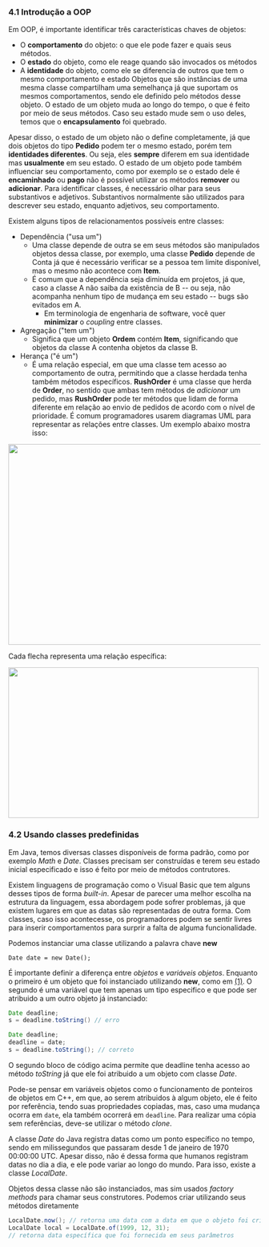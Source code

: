 
### 4.1 Introdução a OOP
Em OOP, é importante identificar três características chaves de objetos:
- O **comportamento** do objeto: o que ele pode fazer e quais seus métodos.
- O **estado** do objeto, como ele reage quando são invocados os métodos
- A **identidade** do objeto, como ele se diferencia de outros que tem o mesmo comportamento e estado
Objetos que são instâncias de uma mesma classe compartilham uma semelhança já que suportam os mesmos comportamentos, sendo ele definido pelo métodos desse objeto.
O estado de um objeto muda ao longo do tempo, o que é feito por meio de seus métodos. Caso seu estado mude sem o uso deles, temos que o **encapsulamento** foi quebrado.

Apesar disso, o estado de um objeto não o define completamente, já que dois objetos do tipo **Pedido** podem ter o mesmo estado, porém tem **identidades diferentes**.  Ou seja, eles **sempre** diferem em sua identidade mas **usualmente** em seu estado. O estado de um objeto pode também influenciar seu comportamento, como por exemplo se o estado dele é **encaminhado** ou **pago** não é possível utilizar os métodos **remover** ou **adicionar**.
 Para identificar classes, é necessário olhar para seus substantivos e adjetivos. Substantivos normalmente são utilizados para descrever seu estado, enquanto adjetivos, seu comportamento.

Existem alguns tipos de relacionamentos possíveis entre classes:
- Dependência ("usa um")
	- Uma classe depende de outra se em seus métodos são manipulados objetos dessa classe, por exemplo, uma classe **Pedido** depende de Conta já que é necessário verificar se a pessoa tem limite disponível, mas o mesmo não acontece com **Item**.
	- É comum que a dependência seja diminuída em projetos, já que, caso a classe A não saiba da existência de B -- ou seja, não acompanha nenhum tipo de mudança em seu estado -- bugs são evitados em A.
		- Em terminologia de engenharia de software, você quer **minimizar** o *coupling* entre classes. 
- Agregação ("tem um")
	- Significa que um objeto **Ordem** contém **Item**, significando que objetos da classe A contenha objetos da classe B.
- Herança ("é um")
	- É uma relação especial, em que uma classe tem acesso ao comportamento de outra, permitindo que a classe herdada tenha também métodos específicos. **RushOrder** é uma classe que herda de **Order**, no sentido que ambas tem métodos de *adicionar* um pedido, mas **RushOrder** pode ter métodos que lidam de forma diferente em relação ao envio de pedidos de acordo com o nível de prioridade.
É comum programadores usarem diagramas UML para representar as relações entre classes. Um exemplo abaixo mostra isso:

<img width="600" height="400" src="https://i.imgur.com/PneKLxa.png" />

Cada flecha representa uma relação específica:

<img width="500" height="300" src="https://i.imgur.com/DwyUS6v.png" />

### 4.2 Usando classes predefinidas

Em Java, temos diversas classes disponíveis de forma padrão, como por exemplo *Math* e *Date*. Classes precisam ser construídas e terem seu estado inicial especificado e isso é feito por meio de métodos contrutores.

Existem linguagens de programação como o Visual Basic que tem alguns desses tipos de forma *built-in*. Apesar de parecer uma melhor escolha na estrutura da linguagem, essa abordagem pode sofrer problemas, já que existem lugares em que as datas são representadas de outra forma. Com classes, caso isso acontecesse, os programadores podem se sentir livres para inserir comportamentos para surprir a falta de alguma funcionalidade.

Podemos instanciar uma classe utilizando a palavra chave **new**

<code id="first-code-block">Date date = new Date();</code> 

É importante definir a diferença entre *objetos* e *variáveis objetos*. Enquanto o primeiro é um objeto que foi instanciado utilizando **new**, como em [(1)](#first-code-block). O segundo é uma variável que tem apenas um tipo especifico e que pode ser atribuido a um outro objeto já instanciado:

```java
Date deadline;
s = deadline.toString() // erro
```

```java
Date deadline;
deadline = date;
s = deadline.toString(); // correto
```

O segundo bloco de código acima permite que deadline tenha acesso ao método *toString* já que ele foi atribuido a um objeto com classe *Date*.

Pode-se pensar em variáveis objetos como o funcionamento de ponteiros de objetos em C++, em que, ao serem atribuidos à algum objeto, ele é feito por referência, tendo suas propriedades copiadas, mas, caso uma mudança ocorra em `date`, ela também ocorrerá em `deadline`. Para realizar uma cópia sem referências, deve-se utilizar o método *clone*.

A classe *Date* do Java registra datas como um ponto específico no tempo, sendo em milissegundos que passaram desde 1 de janeiro de 1970 00:00:00 UTC. Apesar disso, não é dessa forma que humanos registram datas no dia a dia, e ele pode variar ao longo do mundo. Para isso, existe a classe *LocalDate*.

Objetos dessa classe não são instanciados, mas sim usados *factory methods* para chamar seus construtores. Podemos criar utilizando seus métodos diretamente

```java
LocalDate.now(); // retorna uma data com a data em que o objeto foi criado
LocalDate local = LocalDate.of(1999, 12, 31); 
// retorna data específica que foi fornecida em seus parâmetros
```


